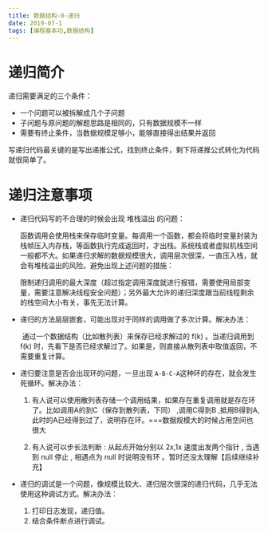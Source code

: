 ```yaml
---
title: 数据结构-0-递归
date: 2019-07-1
tags: [编程基本功,数据结构]
---
```


# 递归简介

递归需要满足的三个条件：

- 一个问题可以被拆解成几个子问题
- 子问题与原问题的解题思路是相同的，只有数据规模不一样
- 需要有终止条件，当数据规模足够小，能够直接得出结果并返回

写递归代码最关键的是写出递推公式，找到终止条件，剩下将递推公式转化为代码就很简单了。





# 递归注意事项

- 递归代码写的不合理的时候会出现 堆栈溢出 的问题：

  ​	函数调用会使用栈来保存临时变量。每调用一个函数，都会将临时变量封装为栈帧压入内存栈，等函数执行完成返回时，才出栈。系统栈或者虚拟机栈空间一般都不大。如果递归求解的数据规模很大，调用层次很深，一直压入栈，就会有堆栈溢出的风险。避免出现上述问题的措施：

  ​	限制递归调用的最大深度（超过指定调用深度就进行报错，需要使用局部变量，需要注意解决线程安全问题）；另外最大允许的递归深度跟当前线程剩余的栈空间大小有关，事先无法计算。

- 递归的方法层层嵌套，可能出现对于同样的调用做了多次计算。解决办法：

  ​	通过一个数据结构（比如散列表）来保存已经求解过的 f(k) 。当递归调用到 f(k) 时，先看下是否已经求解过了。如果是，则直接从散列表中取值返回，不需要重复计算。

- 递归要注意是否会出现环的问题，一旦出现 `A-B-C-A`这种环的存在，就会发生死循环。解决办法：

  1. 有人说可以使用散列表存储一个调用结果，如果存在重复调用就是存在环了。比如调用A的到C（保存到散列表，下同） ,调用C得到B ,抵用B得到A,此时的A已经得到过了，说明存在环。===数据规模大的时候占用空间也很大

  2. 有人说可以步长法判断 :  从起点开始分别以 2x,1x 速度出发两个指针 , 当遇到 null 停止 , 相遇点为 null 时说明没有环 。暂时还没太理解【后续继续补充】

- 递归的调试是一个问题，像规模比较大、递归层次很深的递归代码，几乎无法使用这种调试方式。解决办法：

  1. 打印日志发现，递归值。
  2. 结合条件断点进行调试。





